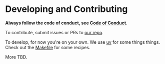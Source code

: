 # Developing and Contributing

**Always follow the code of conduct, see [Code of Conduct](../CODE_OF_CONDUCT.md).**

To contribute, submit issues or PRs to
[our repo](https://github.com/microsoft/typeagent-py).

To develop, for now you're on your own.
We use [uv](https://docs.astral.sh/uv/) for some things things.
Check out the [Makefile](../Makefile) for some recipes.

More TBD.
